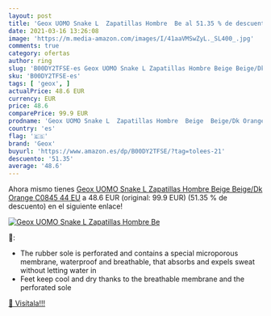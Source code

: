 ```yaml
---
layout: post
title: 'Geox UOMO Snake L  Zapatillas Hombre  Be al 51.35 % de descuento'
date: 2021-03-16 13:26:08
image: 'https://m.media-amazon.com/images/I/41aaVMSwZyL._SL400_.jpg'
comments: true
category: ofertas
author: ring
slug: 'B00DY2TFSE-es Geox UOMO Snake L Zapatillas Hombre Beige Beige/Dk Orange...'
sku: 'B00DY2TFSE-es'
tags: [ 'geox', ]
actualPrice: 48.6 EUR
currency: EUR
price: 48.6
comparePrice: 99.9 EUR
prodname: 'Geox UOMO Snake L  Zapatillas Hombre  Beige  Beige/Dk Orange C0845   44 EU'
country: 'es'
flag: '🇪🇸'
brand: 'Geox'
buyurl: 'https://www.amazon.es/dp/B00DY2TFSE/?tag=tolees-21'
descuento: '51.35'
average: '48.6'
---
```


Ahora mismo tienes [Geox UOMO Snake L  Zapatillas Hombre  Beige  Beige/Dk Orange C0845   44 EU](https://www.amazon.es/dp/B00DY2TFSE/?tag=tolees-21) a 48.6 EUR (original: 99.9 EUR) (51.35 %  de descuento) en el siguiente enlace!

[![Geox UOMO Snake L  Zapatillas Hombre  Be](https://m.media-amazon.com/images/I/41aaVMSwZyL._SL400_.jpg)](https://www.amazon.es/dp/B00DY2TFSE/?tag=tolees-21)

🔎:

- The rubber sole is perforated and contains a special microporous membrane, waterproof and breathable, that absorbs and expels sweat without letting water in
- Feet keep cool and dry thanks to the breathable membrane and the perforated sole

[🛒 Visítala!!!](https://www.amazon.es/dp/B00DY2TFSE/?tag=tolees-21)

